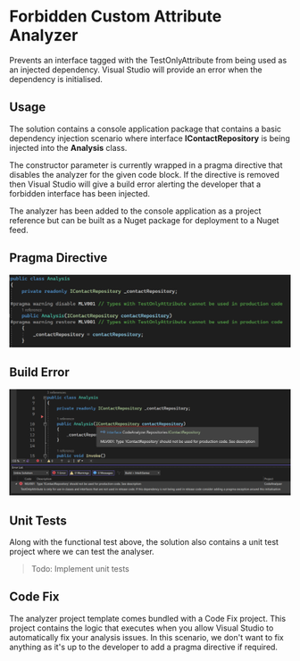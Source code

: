 # Forbidden Custom Attribute Analyzer

Prevents an interface tagged with the TestOnlyAttribute from being used as an injected dependency. Visual Studio will provide an error when the dependency is initialised.

## Usage
 
The solution contains a console application package that contains a basic dependency injection scenario where interface **IContactRepository** is being injected into the **Analysis** class.

The constructor parameter is currently wrapped in a pragma directive that disables the analyzer for the given code block. If the directive is removed then Visual Studio will give a build error alerting the developer that a forbidden interface has been injected.

The analyzer has been added to the console application as a project reference but can be built as a Nuget package for deployment to a Nuget feed.

## Pragma Directive

![Pragma directive](directive.PNG)

## Build Error

![Build error](builderror.PNG)

## Unit Tests
Along with the functional test above, the solution also contains a unit test project where we can test the analyser.
>Todo: Implement unit tests

## Code Fix
The analyzer project template comes bundled with a Code Fix project. This project contains the logic that executes when you allow Visual Studio to automatically fix your analysis issues. In this scenario, we don't want to fix anything as it's up to the developer to add a pragma directive if required. 